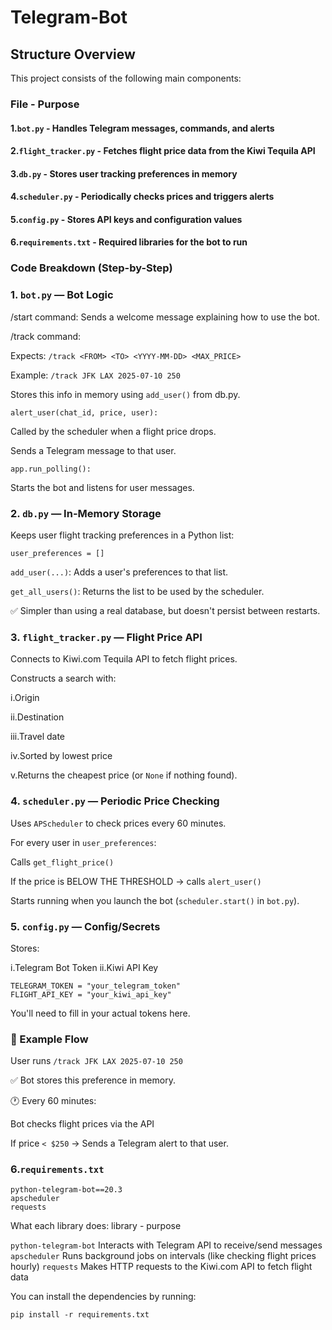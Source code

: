 # Telegram-Bot

## Structure Overview
This project consists of the following main components:

### File  - 	Purpose
#### 1.```bot.py``` - Handles Telegram messages, commands, and alerts
#### 2.```flight_tracker.py```	-  Fetches flight price data from the Kiwi Tequila API
#### 3.```db.py```	-  Stores user tracking preferences in memory
#### 4.```scheduler.py```	- Periodically checks prices and triggers alerts
#### 5.```config.py```	-  Stores API keys and configuration values
#### 6.```requirements.txt```	- Required libraries for the bot to run

### Code Breakdown (Step-by-Step)

### 1. ```bot.py``` — Bot Logic
/start command: Sends a welcome message explaining how to use the bot.

/track command:

Expects: ```/track <FROM> <TO> <YYYY-MM-DD> <MAX_PRICE>```

Example: ```/track JFK LAX 2025-07-10 250```

Stores this info in memory using ```add_user()``` from db.py.

```alert_user(chat_id, price, user):```

Called by the scheduler when a flight price drops.

Sends a Telegram message to that user.

```app.run_polling():```

Starts the bot and listens for user messages.

### 2. ```db.py``` — In-Memory Storage
Keeps user flight tracking preferences in a Python list:

```user_preferences = []```

```add_user(...)```: Adds a user's preferences to that list.

```get_all_users()```: Returns the list to be used by the scheduler.

✅ Simpler than using a real database, but doesn't persist between restarts.

### 3. ```flight_tracker.py``` — Flight Price API
Connects to Kiwi.com Tequila API to fetch flight prices.

Constructs a search with:

i.Origin

ii.Destination

iii.Travel date

iv.Sorted by lowest price

v.Returns the cheapest price (or ```None``` if nothing found).

### 4. ```scheduler.py``` — Periodic Price Checking
Uses ```APScheduler``` to check prices every 60 minutes.

For every user in ```user_preferences```:

Calls ```get_flight_price()```

If the price is BELOW THE THRESHOLD → calls ```alert_user()```

Starts running when you launch the bot (```scheduler.start()``` in ```bot.py```).

### 5. ```config.py``` — Config/Secrets
Stores:

i.Telegram Bot Token
ii.Kiwi API Key

```
TELEGRAM_TOKEN = "your_telegram_token"
FLIGHT_API_KEY = "your_kiwi_api_key"
```
You'll need to fill in your actual tokens here.

### 🔁 Example Flow
User runs ```/track JFK LAX 2025-07-10 250```

✅ Bot stores this preference in memory.

🕐 Every 60 minutes:

Bot checks flight prices via the API

If price ```< $250``` → Sends a Telegram alert to that user.

### 6.```requirements.txt```

```
python-telegram-bot==20.3
apscheduler
requests
```

What each library does:
library - purpose

```python-telegram-bot``` Interacts with Telegram API to receive/send messages
```apscheduler``` Runs background jobs on intervals (like checking flight prices hourly)
```requests``` Makes HTTP requests to the Kiwi.com API to fetch flight data

You can install the dependencies by running:
```
pip install -r requirements.txt
```
